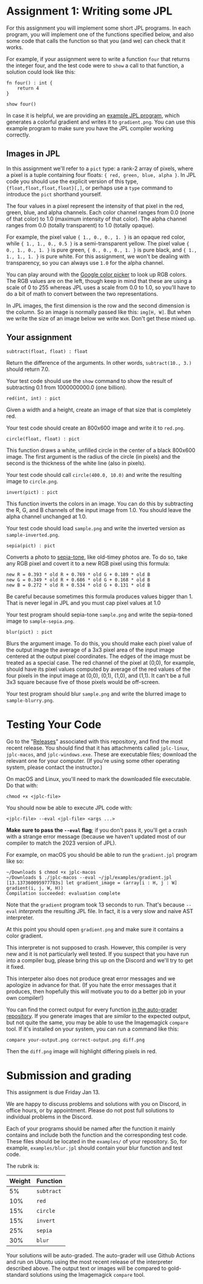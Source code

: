 Assignment 1: Writing some JPL
==============================

For this assignment you will implement some short JPL programs. In
each program, you will implement one of the functions specified below,
and also some code that calls the function so that you (and we) can
check that it works.

For example, if your assignment were to write a function `four` that
returns the integer four, and the test code were to `show` a call to
that function, a solution could look like this:

```
fn four() : int {
    return 4
}

show four()
```

In case it is helpful, we are providing an [example JPL
program](gradient.jpl), which generates a colorful gradient and writes
it to `gradient.png`. You can use this example program to make sure
you have the JPL compiler working correctly.

## Images in JPL

In this assignment we'll refer to a `pict` type: a rank-2 array of
pixels, where a pixel is a tuple containing four floats: `{ red,
green, blue, alpha }`. In JPL code you should use the explicit
version of this type, `{float,float,float,float}[,]`, or perhaps use a
`type` command to introduce the `pict` shorthand yourself.

The four values in a pixel represent the intensity of that pixel in
the red, green, blue, and alpha channels. Each color channel ranges
from 0.0 (none of that color) to 1.0 (maximum intensity of that
color). The alpha channel ranges from 0.0 (totally transparent) to 1.0
(totally opaque).

For example, the pixel value `{ 1., 0., 0., 1. }` is an opaque red
color, while `{ 1., 1., 0., 0.5 }` is a semi-transparent yellow. The
pixel value `{ 0., 1., 0., 1. }` is pure green, `{ 0., 0., 0., 1. }`
is pure black, and `{ 1., 1., 1., 1. }` is pure white. For this
assignment, we won't be dealing with transparency, so you can always
use `1.0` for the alpha channel.

You can play around with the [Google color picker][color-picker] to
look up RGB colors. The RGB values are on the left, though keep in
mind that these are using a scale of 0 to 255 whereas JPL uses a scale
from 0.0 to 1.0, so you'll have to do a bit of math to convert between
the two representations.

[color-picker]: https://www.google.com/search?q=color+picker

In JPL images, the first dimension is the row and the second dimension
is the column. So an image is normally passed like this: `img[H, W]`.
But when we write the size of an image below we write `WxH`. Don't get
these mixed up.

## Your assignment

    subtract(float, float) : float

Return the difference of the arguments. In other words,
`subtract(10., 3.)` should return 7.0.

Your test code should use the `show` command to show the result of
subtracting 0.1 from 1000000000.0 (one billion).

    red(int, int) : pict

Given a width and a height, create an image of that size that is
completely red.

Your test code should create an 800x600 image and write it to
`red.png`.

    circle(float, float) : pict

This function draws a white, unfilled circle in the center of a black
800x600 image. The first argument is the radius of the circle (in
pixels) and the second is the thickness of the white line (also in
pixels).

Your test code should call `circle(400.0, 10.0)` and write the
resulting image to `circle.png`.

    invert(pict) : pict

This function inverts the colors in an image. You can do this by
subtracting the R, G, and B channels of the input image from 1.0. You
should leave the alpha channel unchanged at 1.0.

Your test code should load `sample.png` and write the inverted version
as `sample-inverted.png`.

    sepia(pict) : pict

Converts a photo to [sepia-tone][sepia], like old-timey photos are. To
do so, take any RGB pixel and covert it to a new RGB pixel using this
formula:

    new R = 0.393 * old R + 0.769 * old G + 0.189 * old B
    new G = 0.349 * old R + 0.686 * old G + 0.168 * old B
    new B = 0.272 * old R + 0.534 * old G + 0.131 * old B

Be careful because sometimes this formula produces values bigger
than 1. That is never legal in JPL and you must cap pixel values at 1.0

Your test program should sepia-tone `sample.png` and write the
sepia-toned image to `sample-sepia.png`.

[sepia]: https://www.google.com/search?q=sepia+tone&tbm=isch

    blur(pict) : pict

Blurs the argument image. To do this, you should make each pixel value
of the output image the average of a 3x3 pixel area of the input image
centered at the output pixel coordinates. The edges of the image must
be treated as a special case. The red channel of the pixel at (0,0),
for example, should have its pixel values computed by average of the
red values of the four pixels in the input image at (0,0), (0,1),
(1,0), and (1,1). It can't be a full 3x3 square because five of those
pixels would be off-screen.

Your test program should blur `sample.png` and write the blurred image
to `sample-blurry.png`.

# Testing Your Code

Go to the "[Releases][releases]" associated with this repository, and
find the most recent release. You should find that it has attachments
called `jplc-linux`, `jplc-macos`, and `jplc-windows.exe`. These are
executable files; download the relevant one for your computer. (If
you're using some other operating system, please contact the
instructor.)

[releases]: https://github.com/utah-cs4470-sp23/class/releases

On macOS and Linux, you'll need to mark the downloaded file
executable. Do that with:

    chmod +x <jplc-file>

You should now be able to execute JPL code with:

    <jplc-file> --eval <jpl-file> <args ...>

**Make sure to pass the `--eval` flag**; if you don't pass it, you'll
get a crash with a strange error message (because we haven't updated
most of our compiler to match the 2023 version of JPL).

For example, on macOS you should be able to run the `gradient.jpl`
program like so:

    ~/Downloads $ chmod +x jplc-macos
    ~/Downloads $ ./jplc-macos --eval ~/jpl/examples/gradient.jpl
    [13.137360095977783s] let gradient_image = (array[i : H, j : W] gradient(i, j, W, H))
    Compilation succeeded: evaluation complete

Note that the `gradient` program took 13 seconds to run. That's
because `--eval` _interprets_ the resulting JPL file. In fact, it is a
very slow and naive AST interpreter.

At this point you should open `gradient.png` and make sure it contains
a color gradient.

This interpreter is not supposed to crash. However, this compiler is
very new and it is not particularly well tested. If you suspect that
you have run into a compiler bug, please bring this up on the Discord
and we'll try to get it fixed.

This interpeter also does not produce great error messages and we
apologize in advance for that. (If you hate the error messages that it
produces, then hopefully this will motivate you to do a better job in
your own compiler!)

You can find the correct output for every function [in the auto-grader
repository](https://github.com/utah-cs4470-sp23/grader/tree/main/hw1).
If you generate images that are *similar* to the expected output, but
not quite the same, you may be able to use the Imagemagick `compare`
tool. If it's installed on your system, you can run a command like
this:

    compare your-output.png correct-output.png diff.png
    
Then the `diff.png` image will highlight differing pixels in red.

# Submission and grading

This assignment is due Friday Jan 13.

We are happy to discuss problems and solutions with you on Discord, in
office hours, or by appointment. Please do not post full solutions to
individual problems in the Discord.

Each of your programs should be named after the function it mainly
contains and include both the function and the corresponding test
code. These files should be located in the `examples/` of your
repository. So, for example, `examples/blur.jpl` should contain your
blur function and test code.

The rubrik is:

| Weight | Function   |
|--------|------------|
| 5%     | `subtract` |
| 10%    | `red`      |
| 15%    | `circle`   |
| 15%    | `invert`   |
| 25%    | `sepia`    |
| 30%    | `blur`     |

Your solutions will be auto-graded. The auto-grader will use Github
Actions and run on Ubuntu using the most recent release of the
interpreter described above. The output text or images will be
compared to gold-standard solutions using the Imagemagick `compare`
tool.
